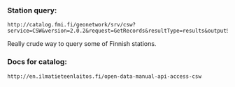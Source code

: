 ### Station query:
	http://catalog.fmi.fi/geonetwork/srv/csw?service=CSW&version=2.0.2&request=GetRecords&resultType=results&outputSchema=http%3A%2F%2Fwww.isotc211.org%2F2005%2Fgmd&NAMESPACE=xmlns%28gmd=http%3A%2F%2Fwww.isotc211.org%2F2005%2Fgmd%29&typeNames=gmd:MD_Metadata&elementSetName=full&startPosition=1&maxRecords=500&CONSTRAINTLANGUAGE=CQL_TEXT&CONSTRAINT=AnyText%20=%20%27Suomi%27&CONSTRAINT_LANGUAGE_VERSION=1.1.0

Really crude way to query some of Finnish stations.

### Docs for catalog:
	http://en.ilmatieteenlaitos.fi/open-data-manual-api-access-csw